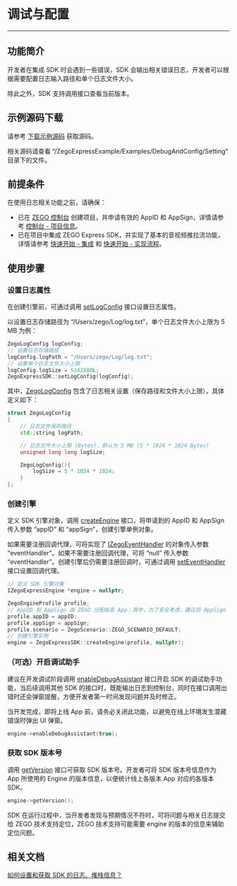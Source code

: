 # 调试与配置

- - -

## 功能简介

开发者在集成 SDK 时会遇到一些错误，SDK 会输出相关错误日志，开发者可以根据需要配置日志输入路径和单个日志文件大小。

除此之外，SDK 支持调用接口查看当前版本。

## 示例源码下载

请参考 [下载示例源码](https://doc-zh.zego.im/article/13412) 获取源码。

相关源码请查看 “/ZegoExpressExample/Examples/DebugAndConfig/Setting” 目录下的文件。

## 前提条件

在使用日志相关功能之前，请确保：

- 已在 [ZEGO 控制台](https://console.zego.im) 创建项目，并申请有效的 AppID 和 AppSign，详情请参考 [控制台 - 项目信息](/console/project-info)。
- 已在项目中集成 ZEGO Express SDK，并实现了基本的音视频推拉流功能，详情请参考 [快速开始 - 集成](https://doc-zh.zego.im/article/13414) 和 [快速开始 - 实现流程](https://doc-zh.zego.im/article/13416)。



## 使用步骤

### 设置日志属性

在创建引擎前，可通过调用 [setLogConfig](https://doc-zh.zego.im/article/api?doc=Express_Video_SDK_API~cpp_windows~class~ZegoExpressSDK#set-log-config) 接口设置日志属性。

以设置日志存储路径为 “/Users/zego/Log/log.txt”，单个日志文件大小上限为 5 MB 为例：

```cpp
ZegoLogConfig logConfig;
// 设置日志存储路径
logConfig.logPath = "/Users/zego/Log/log.txt";
// 设置单个日志文件大小上限
logConfig.logSize = 5242880L;
ZegoExpressSDK::setLogConfig(logConfig);
```

其中，[ZegoLogConfig](https://doc-zh.zego.im/article/api?doc=Express_Video_SDK_API~cpp_windows~struct~ZegoLogConfig) 包含了日志相关设置（保存路径和文件大小上限），具体定义如下：

```cpp
struct ZegoLogConfig
{
    // 日志文件保存路径
    std::string logPath;

    // 日志文件大小上限 (Bytes)，默认为 5 MB (5 * 1024 * 1024 Bytes)
    unsigned long long logSize;

    ZegoLogConfig(){
        logSize = 5 * 1024 * 1024;
    }
};
```

### 创建引擎

定义 SDK 引擎对象，调用 [createEngine](https://doc-zh.zego.im/article/api?doc=Express_Video_SDK_API~cpp_windows~class~ZegoExpressSDK#create-engine) 接口，将申请到的 AppID 和 AppSign 传入参数 “appID” 和 “appSign”，创建引擎单例对象。

如果需要注册回调代理，可将实现了 [IZegoEventHandler](https://doc-zh.zego.im/article/api?doc=Express_Video_SDK_API~cpp_windows~class~IZegoEventHandler) 的对象传入参数 “eventHandler”。如果不需要注册回调代理，可将 “null” 传入参数 “eventHandler”。创建引擎后仍需要注册回调时，可通过调用 [setEventHandler](https://doc-zh.zego.im/article/api?doc=Express_Video_SDK_API~cpp_windows~class~IZegoExpressEngine#set-event-handler) 接口设置回调代理。

```cpp
// 定义 SDK 引擎对象
IZegoExpressEngine *engine = nullptr;

ZegoEngineProfile profile;
// AppID 和 AppSign 由 ZEGO 分配给各 App；其中，为了安全考虑，建议将 AppSign 存储在 App 的业务后台，需要使用时从后台获取
profile.appID = appID;
profile.appSign = appSign;
profile.scenario = ZegoScenario::ZEGO_SCENARIO_DEFAULT;
// 创建引擎实例
engine = ZegoExpressSDK::createEngine(profile, nullptr);
```

### （可选）开启调试助手

建议在开发调试阶段调用 [enableDebugAssistant](https://doc-zh.zego.im/article/api?doc=Express_Video_SDK_API~cpp_windows~class~IZegoExpressEngine#enable-debug-assistant) 接口开启 SDK 的调试助手功能，当后续调用其他 SDK 的接口时，既能输出日志到控制台，同时在接口调用出错时还会弹窗提醒，方便开发者第一时间发现问题并及时修正。

<Warning title="注意">
当开发完成，即将上线 App 前，请务必关闭此功能，以避免在线上环境发生潜藏错误时弹出 UI 弹窗。
</Warning>

```cpp
engine->enableDebugAssistant(true);
```

### 获取 SDK 版本号

调用 [getVersion](https://doc-zh.zego.im/article/api?doc=Express_Video_SDK_API~cpp_windows~class~ZegoExpressSDK#get-version) 接口可获取 SDK 版本号。开发者可将 SDK 版本号信息作为 App 所使用的 Engine 的版本信息，以便统计线上各版本 App 对应的各版本 SDK。

```cpp
engine->getVersion();
```

<Note title="说明">
SDK 在运行过程中，当开发者发现与预期情况不符时，可将问题与相关日志提交给 ZEGO 技术支持定位，ZEGO 技术支持可能需要 engine 的版本的信息来辅助定位问题。
</Note>


## 相关文档

[如何设置和获取 SDK 的日志、堆栈信息？](https://doc-zh.zego.im/faq/express_sdkLog)

<Content />

